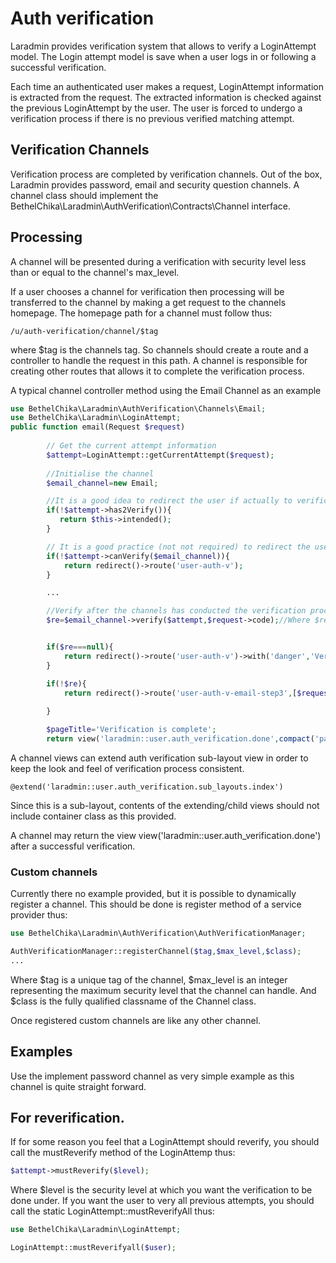 # Auth verification
Laradmin provides verification system that allows to verify a LoginAttempt model. The Login attempt model is save when a user logs in or following a successful verification.

Each time an authenticated user makes a request, LoginAttempt information is extracted from the request. The extracted information is checked against the previous LoginAttempt by the user. The user is forced to undergo a verification process if there is no previous verified matching  attempt.

## Verification Channels
Verification process are completed by verification channels. Out of the box, Laradmin provides password, email and security question channels. A channel class should implement the BethelChika\Laradmin\AuthVerification\Contracts\Channel interface.

## Processing
A channel will be presented during a verification with security level less than or equal to the channel's max_level.

If a user chooses a channel for verification then processing will be transferred to the channel by making a get request to the channels homepage. The homepage path for a channel must follow thus:

```
/u/auth-verification/channel/$tag
```
where $tag is the channels tag. So channels should create a route and a controller to handle the request in this path. A channel is responsible for creating other routes that allows it to complete the verification process.

A typical channel controller method using the Email Channel as an example
```php
use BethelChika\Laradmin\AuthVerification\Channels\Email;
use BethelChika\Laradmin\LoginAttempt;
public function email(Request $request)
        
        // Get the current attempt information
        $attempt=LoginAttempt::getCurrentAttempt($request); 
        
        //Initialise the channel
        $email_channel=new Email; 

        //It is a good idea to redirect the user if actually to verification is required
        if(!$attempt->has2Verify()){
           return $this->intended();
        }

        // It is a good practice (not not required) to redirect the user if infact this channel cannot hand the current verification. The verification will fail later anyway if you carry on.
        if(!$attempt->canVerify($email_channel)){
            return redirect()->route('user-auth-v');
        }

        ...

        //Verify after the channels has conducted the verification process.
        $re=$email_channel->verify($attempt,$request->code);//Where $request->code is a code a user retrieved from her email.


        if($re===null){
            return redirect()->route('user-auth-v')->with('danger','Verification failed');
        }

        if(!$re){
            return redirect()->route('user-auth-v-email-step3',[$request->email_id])->with('danger','Invalid details');
             
        }   

        $pageTitle='Verification is complete';
        return view('laradmin::user.auth_verification.done',compact('pageTitle'));
```


A channel views can extend auth verification sub-layout view in order to keep the look and feel of verification process consistent. 
```
@extend('laradmin::user.auth_verification.sub_layouts.index')
```
Since this is a sub-layout, contents of the extending/child views should not include container class as this provided.

A channel may return the view view('laradmin::user.auth_verification.done') after a successful verification.

### Custom channels
Currently there no example provided, but it is possible to dynamically register a channel. This should be done is register method of a service provider thus:
```php
use BethelChika\Laradmin\AuthVerification\AuthVerificationManager;

AuthVerificationManager::registerChannel($tag,$max_level,$class);
...
```
Where $tag is a unique tag of the channel, $max_level is an integer representing the maximum security level that the channel can handle. And $class is the fully qualified classname of the Channel class.

Once registered custom channels are like any other channel.

## Examples
Use the implement password channel as very simple example as this channel is quite straight forward.

## For reverification.
If for some reason you feel that a LoginAttempt should reverify, you should call the mustReverify method of the LoginAttemp thus:
```php
$attempt->mustReverify($level);
```
Where $level is the security level at which you want the verification to be done under. If you want the user to very all previous attempts, you should call the static LoginAttempt::mustReverifyAll thus:
```php
use BethelChika\Laradmin\LoginAttempt;

LoginAttempt::mustReverifyall($user);
```